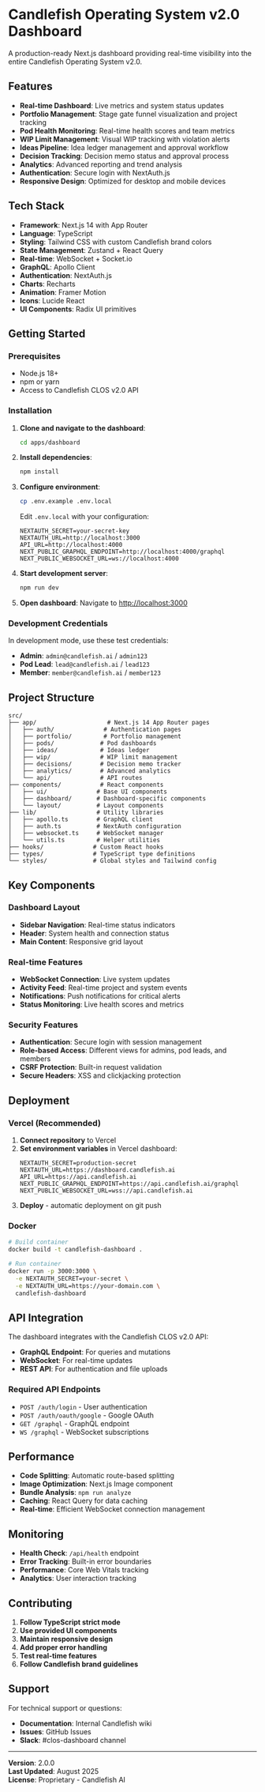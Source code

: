 # Candlefish Operating System v2.0 Dashboard

A production-ready Next.js dashboard providing real-time visibility into the entire Candlefish Operating System v2.0.

## Features

- **Real-time Dashboard**: Live metrics and system status updates
- **Portfolio Management**: Stage gate funnel visualization and project tracking
- **Pod Health Monitoring**: Real-time health scores and team metrics
- **WIP Limit Management**: Visual WIP tracking with violation alerts
- **Ideas Pipeline**: Idea ledger management and approval workflow
- **Decision Tracking**: Decision memo status and approval process
- **Analytics**: Advanced reporting and trend analysis
- **Authentication**: Secure login with NextAuth.js
- **Responsive Design**: Optimized for desktop and mobile devices

## Tech Stack

- **Framework**: Next.js 14 with App Router
- **Language**: TypeScript
- **Styling**: Tailwind CSS with custom Candlefish brand colors
- **State Management**: Zustand + React Query
- **Real-time**: WebSocket + Socket.io
- **GraphQL**: Apollo Client
- **Authentication**: NextAuth.js
- **Charts**: Recharts
- **Animation**: Framer Motion
- **Icons**: Lucide React
- **UI Components**: Radix UI primitives

## Getting Started

### Prerequisites

- Node.js 18+ 
- npm or yarn
- Access to Candlefish CLOS v2.0 API

### Installation

1. **Clone and navigate to the dashboard**:
   ```bash
   cd apps/dashboard
   ```

2. **Install dependencies**:
   ```bash
   npm install
   ```

3. **Configure environment**:
   ```bash
   cp .env.example .env.local
   ```
   
   Edit `.env.local` with your configuration:
   ```env
   NEXTAUTH_SECRET=your-secret-key
   NEXTAUTH_URL=http://localhost:3000
   API_URL=http://localhost:4000
   NEXT_PUBLIC_GRAPHQL_ENDPOINT=http://localhost:4000/graphql
   NEXT_PUBLIC_WEBSOCKET_URL=ws://localhost:4000
   ```

4. **Start development server**:
   ```bash
   npm run dev
   ```

5. **Open dashboard**:
   Navigate to [http://localhost:3000](http://localhost:3000)

### Development Credentials

In development mode, use these test credentials:

- **Admin**: `admin@candlefish.ai` / `admin123`
- **Pod Lead**: `lead@candlefish.ai` / `lead123` 
- **Member**: `member@candlefish.ai` / `member123`

## Project Structure

```
src/
├── app/                    # Next.js 14 App Router pages
│   ├── auth/              # Authentication pages
│   ├── portfolio/         # Portfolio management
│   ├── pods/             # Pod dashboards
│   ├── ideas/            # Ideas ledger
│   ├── wip/              # WIP limit management
│   ├── decisions/        # Decision memo tracker
│   ├── analytics/        # Advanced analytics
│   └── api/              # API routes
├── components/           # React components
│   ├── ui/              # Base UI components
│   ├── dashboard/       # Dashboard-specific components
│   └── layout/          # Layout components
├── lib/                 # Utility libraries
│   ├── apollo.ts        # GraphQL client
│   ├── auth.ts          # NextAuth configuration
│   ├── websocket.ts     # WebSocket manager
│   └── utils.ts         # Helper utilities
├── hooks/              # Custom React hooks
├── types/              # TypeScript type definitions
└── styles/             # Global styles and Tailwind config
```

## Key Components

### Dashboard Layout
- **Sidebar Navigation**: Real-time status indicators
- **Header**: System health and connection status
- **Main Content**: Responsive grid layout

### Real-time Features
- **WebSocket Connection**: Live system updates
- **Activity Feed**: Real-time project and system events
- **Notifications**: Push notifications for critical alerts
- **Status Monitoring**: Live health scores and metrics

### Security Features
- **Authentication**: Secure login with session management
- **Role-based Access**: Different views for admins, pod leads, and members
- **CSRF Protection**: Built-in request validation
- **Secure Headers**: XSS and clickjacking protection

## Deployment

### Vercel (Recommended)

1. **Connect repository** to Vercel
2. **Set environment variables** in Vercel dashboard:
   ```env
   NEXTAUTH_SECRET=production-secret
   NEXTAUTH_URL=https://dashboard.candlefish.ai
   API_URL=https://api.candlefish.ai
   NEXT_PUBLIC_GRAPHQL_ENDPOINT=https://api.candlefish.ai/graphql
   NEXT_PUBLIC_WEBSOCKET_URL=wss://api.candlefish.ai
   ```
3. **Deploy** - automatic deployment on git push

### Docker

```bash
# Build container
docker build -t candlefish-dashboard .

# Run container
docker run -p 3000:3000 \
  -e NEXTAUTH_SECRET=your-secret \
  -e NEXTAUTH_URL=https://your-domain.com \
  candlefish-dashboard
```

## API Integration

The dashboard integrates with the Candlefish CLOS v2.0 API:

- **GraphQL Endpoint**: For queries and mutations
- **WebSocket**: For real-time updates
- **REST API**: For authentication and file uploads

### Required API Endpoints

- `POST /auth/login` - User authentication
- `POST /auth/oauth/google` - Google OAuth
- `GET /graphql` - GraphQL endpoint
- `WS /graphql` - WebSocket subscriptions

## Performance

- **Code Splitting**: Automatic route-based splitting
- **Image Optimization**: Next.js Image component
- **Bundle Analysis**: `npm run analyze`
- **Caching**: React Query for data caching
- **Real-time**: Efficient WebSocket connection management

## Monitoring

- **Health Check**: `/api/health` endpoint
- **Error Tracking**: Built-in error boundaries
- **Performance**: Core Web Vitals tracking
- **Analytics**: User interaction tracking

## Contributing

1. **Follow TypeScript strict mode**
2. **Use provided UI components**
3. **Maintain responsive design**
4. **Add proper error handling**
5. **Test real-time features**
6. **Follow Candlefish brand guidelines**

## Support

For technical support or questions:
- **Documentation**: Internal Candlefish wiki
- **Issues**: GitHub Issues
- **Slack**: #clos-dashboard channel

---

**Version**: 2.0.0  
**Last Updated**: August 2025  
**License**: Proprietary - Candlefish AI